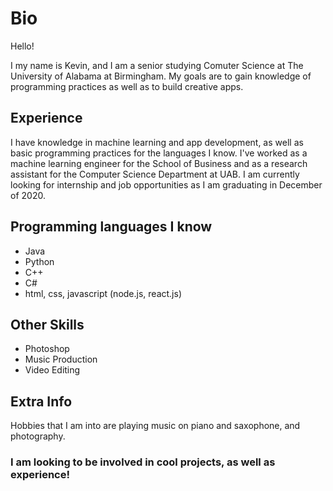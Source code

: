 # Bio

Hello!

I my name is Kevin, and I am a senior studying Comuter Science at The University of 
Alabama at Birmingham. My goals are to gain knowledge of programming practices as 
well as to build creative apps.

## Experience
I have knowledge in machine learning and app development, as well as basic programming
practices for the languages I know. I've worked as a machine learning engineer for the
School of Business and as a research assistant for the Computer Science Department at 
UAB. I am currently looking for internship and job opportunities as I am graduating in
December of 2020.

## Programming languages I know
- Java
- Python
- C++
- C#
- html, css, javascript (node.js, react.js)


## Other Skills
- Photoshop
- Music Production
- Video Editing


## Extra Info
Hobbies that I am into are playing music on piano and saxophone, and photography.
  
### I am looking to be involved in cool projects, as well as experience!


